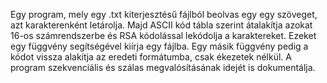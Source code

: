 Egy program, mely egy .txt kiterjesztésű fájlból beolvas egy egy szöveget, azt karakterenként letárolja. Majd ASCII kód tábla szerint átalakítja azokat 16-os számrendszerbe és RSA kódolással lekódolja a karaktereket. Ezeket egy függvény segítségével kiírja egy fájlba. Egy másik függvény pedig a kódot vissza alakítja az eredeti formátumba, csak ékezetek nélkül.
A program szekvenciális és szálas megvalósításának idejét is dokumentálja.